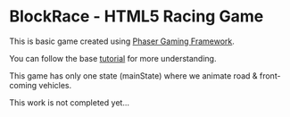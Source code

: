 # BlockRace - HTML5 Racing Game

This is basic game created using [Phaser Gaming Framework](http://phaser.io).

You can follow the base [tutorial](http://blog.lessmilk.com/how-to-make-flappy-bird-in-html5-1) for more understanding.

This game has only one state (mainState) where we animate road & front-coming vehicles.

This work is not completed yet...